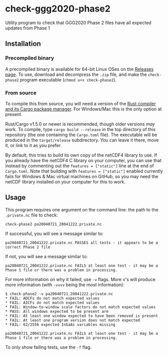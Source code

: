 # check-ggg2020-phase2
Utility program to check that GGG2020 Phase 2 files have all expected updates from Phase 1

## Installation
### Precompiled binary
A precompiled binary is available for 64-bit Linux OSes on the [Releases page](https://github.com/WennbergLab/check-ggg2020-phase2/releases).
To use, download and decompress the `.zip` file, and make the `check-phase2` program executable (`chmod u+x check-phase2`).

### From source
To compile this from source, you will need a version of the [Rust compiler and its Cargo package manager](https://www.rust-lang.org/). 
For Windows/Mac this is the only option at present.

Rust/Cargo v1.5.0 or newer is recommended, though older versions *may* work.
To compile, type `cargo build --release` in the top directory of this repository (the one containing the `Cargo.toml` file).
The executable will be produced in the `target/release` subdirectory.
You can leave it there, move it, or link to it as you prefer.

By default, this tries to build its own copy of the netCDF4 library to use.
If you already have the netCDF4 C library on your computer, you can use that instead by commenting out the `features = ["static"]` line at the end of `Cargo.toml`.
Note that building with `features = ["static"]` enabled currently fails for Windows & Mac virtual machines on GitHub, so you may need the netCDF library installed on your computer for this to work.

## Usage
This program requires one argument on the command line: the path to the `.private.nc` file to check:

```
check-phase2 pa20040721_20041222.private.nc
```

If successful, you will see a message similar to:

```
pa20040721_20041222.private.nc PASSES all tests - it appears to be a correct Phase 2 file
```

If not, you will see a message similar to:

```
pa20040721_20041222.private.nc FAILS at least one test - it may be a Phase 1 file or there was a problem in processing.
```

For more information on why it failed, use `-v` flags. More v's will produce more information (with `-vvvv` being the most information):

```
$ check-phase2 -v pa20040721_20041222.private.nc
* FAIL: ADCFs do not match expected values
* FAIL: AICFs do not match expected values
* FAIL: Window-to-window scale factors do not match expected values
* PASS: All windows expected to be present are
* FAIL: At least one window expected to have been removed is present
* FAIL: At least one program version does not match expected
* FAIL: 62/2556 expected InGaAs variables missing

pa20040721_20041222.private.nc FAILS at least one test - it may be a Phase 1 file or there was a problem in processing.
```

To only show failing tests, use the `-f` flag.
